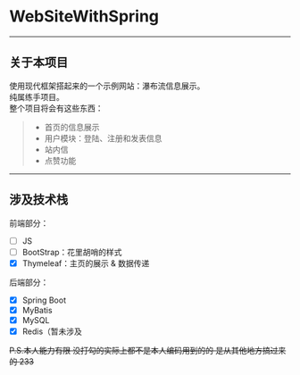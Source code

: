 # WebSiteWithSpring

-----------

## 关于本项目
使用现代框架搭起来的一个示例网站：瀑布流信息展示。  
纯属练手项目。  
整个项目将会有这些东西：
> * 首页的信息展示
> * 用户模块：登陆、注册和发表信息
> * 站内信
> * 点赞功能

-----------

## 涉及技术栈
  
前端部分：

- [ ] JS
- [ ] BootStrap：花里胡哨的样式
- [x] Thymeleaf：主页的展示 & 数据传递

后端部分：

- [x] Spring Boot
- [x] MyBatis
- [x] MySQL
- [x] Redis（暂未涉及

~~P.S.本人能力有限 没打勾的实际上都不是本人编码用到的的 是从其他地方搞过来的 233~~